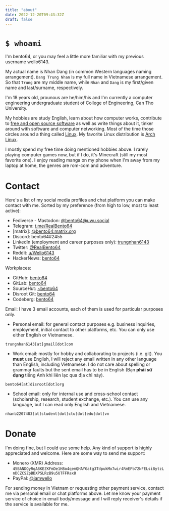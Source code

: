 ```yaml
---
title: "about"
date: 2022-12-20T09:43:32Z
draft: false
---
```


# `$ whoami`

I'm bento64, or you may feel a little more familiar with my previous username wello6143.

My actual name is Nhan Dang (in common Western languages naming arrangement). `Dang Trung Nhan` is my full name in Vietnamese arrangement. So that `Trung` are my middle name, while `Nhan` and `Dang` is my first/given name and last/surname, respectively.

I'm 18 years old, prounous are he/him/his and I'm currently a computer engineering undergraduate student of College of Engineering, Can Tho University.

My hobbies are study English, learn about how computer works, contribute to [free and open source software](https://en.wikipedia.org/wiki/Free_and_open-source_software) as well as write things about it, tinker around with software and computer networking. Most of the time those circles around a thing called [Linux](https://en.wikipedia.org/wiki/Linux). My favorite Linux distribution is [Arch Linux](https://archlinux.org).

I mostly spend my free time doing mentioned hobbies above. I rarely playing computer games now, but if I do, it's Minecraft (still my most favorite one). I enjoy reading manga on my phone when I'm away from my laptop at home, the genres are rom-com and adventure.

# Contact
Here's a list of my social media profiles and chat platform you can make contact with me. Sorted by my preference (from high to low, most to least active):

* Fediverse - Mastodon: [@bento64@uwu.social](https://uwu.social/@bento64)
* Telegram: [t.me/RealBento64](https://t.me/RealBento64)
* \[matrix\]: [@bento64:matrix.org](https://matrix.to/#/@bento64:matrix.org)
* Discord: bento64#2455
* LinkedIn (employment and career purposes only): [trungnhan6143](https://www.linkedin.com/in/trungnhan6143/)
* Twitter: [@RealBento64](https://twitter.com/realbento64)
* Reddit: [u/Wello6143](https://reddit.com/u/Wello6143)
* HackerNews: [bento64](https://news.ycombinator.com/user?id=bento64)

Workplaces:
* GitHub: [bento64](https://github.com/bento64)
* GitLab: [bento64](https://gitlab.com/bento64)
* SourceHut: [~bento64](https://sr.ht/~bento64)
* Disroot Git: [bento64](https://git.disroot.org/bento64)
* Codeberg: [bento64](https://codeberg.org/bento64)

Email:
I have 3 email accounts, each of them is used for particular purposes only.

* Personal email: for general contact purposes e.g. business inquiries, employment, initial contact to other platforms, etc. You can only use either English or Vietnamese.
```
trungnhan6143[at]gmail[dot]com
```

* Work email: mostly for hobby and collaborating to projects (i.e. git). You **must** use English, I will reject any email written in any other language than English, including Vietnamese. I do not care about spelling or grammar faults but the sent email has to be in English (Bạn **phải sử dụng** tiếng Anh khi liên lạc qua địa chỉ này).
```
ben​to64[at]​di​sroot​[dot]​org
```

* School email: only for internal use and cross-school contact (scholarship, research, student exchange, etc.). You can use any language, but I can read only English and Vietnamese.
```
nhanb​​2207​4​83[at]stu​dent[dot]ctu[dot]edu[dot]vn
```

# Donate

I'm doing fine, but I could use some help. Any kind of support is highly appreciated and welcome. Here are some way to send me support:
* Monero (XMR) Address: `45BANDQyRqA8KEZKFmDe1H8o4qemQHAYGatg3TdpukMo7wir4RmEPb72NFELsi8ytzLnDCZCSZpBDXPSLRzB9u5UTFFRax8`
* PayPal: [@iamwello](https://paypal.me/iamwello)

For sending money in Vietnam or requesting other payment service, contact me via personal email or chat platforms above. Let me know your payment service of choice in email body/message and I will reply receiver's details if the service is available for me.